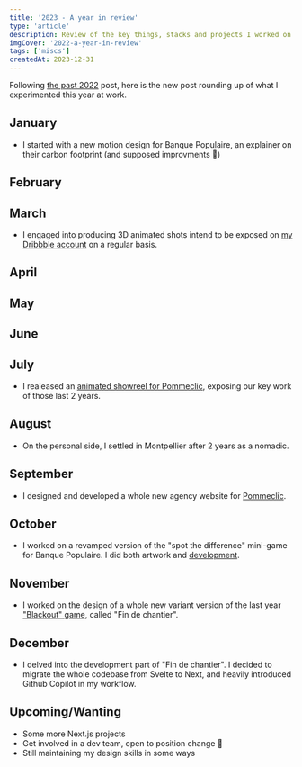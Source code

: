 ```yaml
---
title: '2023 - A year in review'
type: 'article'
description: Review of the key things, stacks and projects I worked on during this year.
imgCover: '2022-a-year-in-review'
tags: ['miscs']
createdAt: 2023-12-31
---
```


Following [the past 2022](/posts/2022-a-year-in-review) post, here is the new post rounding up of what I experimented this year at work.

## January

- I started with a new motion design for Banque Populaire, an explainer on their carbon footprint (and supposed improvments 🤭)

## February

## March

- I engaged into producing 3D animated shots intend to be exposed on [my Dribbble account](https://dribbble.com/lansolo19) on a regular basis.

## April

## May

## June

## July

- I realeased an [animated showreel for Pommeclic](https://vimeo.com/846247641), exposing our key work of those last 2 years.

## August

- On the personal side, I settled in Montpellier after 2 years as a nomadic.

## September

- I designed and developed a whole new agency website for [Pommeclic](https://www.pommeclic.com/).

## October

- I worked on a revamped version of the "spot the difference" mini-game for Banque Populaire. I did both artwork and [development](https://web-prod.bpce-bpri-prod-web2.nfrance.net/jeu-7-erreurs-2023-11/).

## November

- I worked on the design of a whole new variant version of the last year ["Blackout" game](/posts/first-sveltkit-project-with-blackout), called "Fin de chantier".

## December

- I delved into the development part of "Fin de chantier". I decided to migrate the whole codebase from Svelte to Next, and heavily introduced Github Copilot in my workflow.

## Upcoming/Wanting

- Some more Next.js projects
- Get involved in a dev team, open to position change 🫠
- Still maintaining my design skills in some ways
